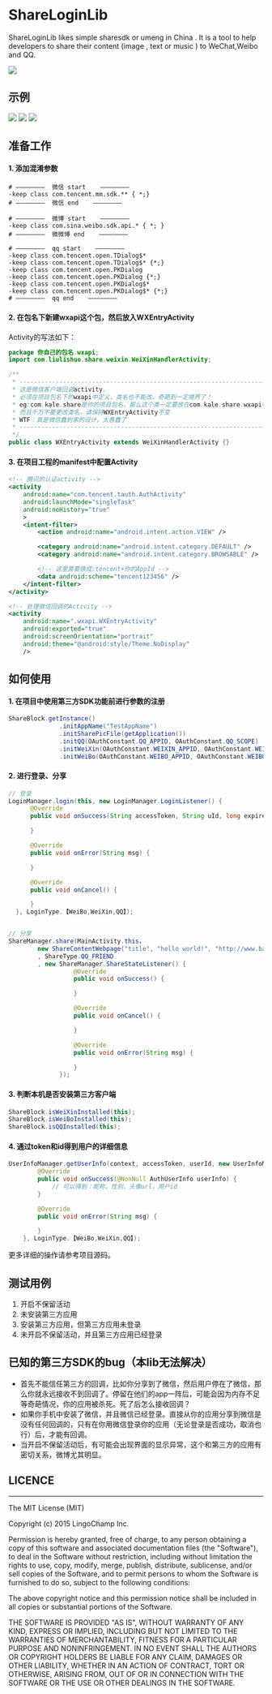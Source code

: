 # ShareLoginLib
ShareLoginLib likes simple sharesdk or umeng in China . It is a tool to help developers to share their content (image , text or music ) to WeChat,Weibo and QQ.  

![](./screenshot/logo.png)

## 示例
![](./screenshot/login.png) ![](./screenshot/share.png) ![](./screenshot/wechat.png)
## 准备工作

#### 1. 添加混淆参数
```  
# ————————  微信 start    ————————
-keep class com.tencent.mm.sdk.** { *;}
# ————————  微信 end    ————————

# ————————  微博 start    ————————   
-keep class com.sina.weibo.sdk.api.* { *; }
# ————————  微微博 end    ————————

# ————————  qq start    ————————
-keep class com.tencent.open.TDialog$*
-keep class com.tencent.open.TDialog$* {*;}
-keep class com.tencent.open.PKDialog
-keep class com.tencent.open.PKDialog {*;}
-keep class com.tencent.open.PKDialog$*
-keep class com.tencent.open.PKDialog$* {*;}
# ————————  qq end    ————————
```  

#### 2. 在包名下新建wxapi这个包，然后放入WXEntryActivity  
Activity的写法如下：  

```JAVA   
package 你自己的包名.wxapi;
import com.liulishuo.share.weixin.WeiXinHandlerActivity;

/**
 * -----------------------------------------------------------------------
 * 这是微信客户端回调activity.
 * 必须在项目包名下的wxapi中定义，类名也不能改。奇葩到一定境界了！
 * eg:com.kale.share是你的项目包名，那么这个类一定要放在com.kale.share.wxapi中才行。
 * 而且千万不要更改类名，请保持WXEntryActivity不变
 * WTF：真是微信蠢到家的设计，太愚蠢了
 * -----------------------------------------------------------------------
 */
public class WXEntryActivity extends WeiXinHandlerActivity {}
```

#### 3. 在项目工程的manifest中配置Activity  
```XML  
<!-- 腾讯的认证activity -->
<activity
    android:name="com.tencent.tauth.AuthActivity"
    android:launchMode="singleTask"
    android:noHistory="true"
    >
    <intent-filter>
        <action android:name="android.intent.action.VIEW" />

        <category android:name="android.intent.category.DEFAULT" />
        <category android:name="android.intent.category.BROWSABLE" />

        <!-- 这里需要换成:tencent+你的AppId -->
        <data android:scheme="tencent123456" />
    </intent-filter>
</activity>

<!-- 处理微信回调的Activity -->
<activity
    android:name=".wxapi.WXEntryActivity"
    android:exported="true"
    android:screenOrientation="portrait"
    android:theme="@android:style/Theme.NoDisplay"
    />  
```

## 如何使用
#### 1. 在项目中使用第三方SDK功能前进行参数的注册  
```java  
ShareBlock.getInstance()
              .initAppName("TestAppName")
              .initSharePicFile(getApplication())
              .initQQ(OAuthConstant.QQ_APPID, OAuthConstant.QQ_SCOPE)
              .initWeiXin(OAuthConstant.WEIXIN_APPID, OAuthConstant.WEIXIN_SECRET)
              .initWeiBo(OAuthConstant.WEIBO_APPID, OAuthConstant.WEIBO_REDIRECT_URL, OAuthConstant.WEIBO_SCOPE);
```  

#### 2. 进行登录、分享  
```JAVA  
// 登录
LoginManager.login(this, new LoginManager.LoginListener() {
      @Override
      public void onSuccess(String accessToken, String uId, long expiresIn, @Nullable String wholeData) {

      }

      @Override
      public void onError(String msg) {

      }

      @Override
      public void onCancel() {

      }
  }, LoginType.【WeiBo,WeiXin,QQ】);


// 分享
ShareManager.share(MainActivity.this，
        new ShareContentWebpage("title", "hello world!", "http://www.baidu.com", mBitmap)
        , ShareType.QQ_FRIEND
        , new ShareManager.ShareStateListener() {
                  @Override
                  public void onSuccess() {

                  }

                  @Override
                  public void onCancel() {

                  }

                  @Override
                  public void onError(String msg) {

                  }
              });

```   

#### 3. 判断本机是否安装第三方客户端  
```JAVA
ShareBlock.isWeiXinInstalled(this);
ShareBlock.isWeiBoInstalled(this);
ShareBlock.isQQInstalled(this);
```

#### 4. 通过token和id得到用户的详细信息
```JAVA
UserInfoManager.getUserInfo(context, accessToken, userId, new UserInfoManager.UserInfoListener() {
        @Override
        public void onSuccess(@NonNull AuthUserInfo userInfo) {
            // 可以得到：昵称，性别，头像url，用户id
        }

        @Override
        public void onError(String msg) {

        }
    }, LoginType.【WeiBo,WeiXin,QQ】);
```  

更多详细的操作请参考项目源码。

## 测试用例  
1. 开启不保留活动
2. 未安装第三方应用  
3. 安装第三方应用，但第三方应用未登录  
4. 未开启不保留活动，并且第三方应用已经登录

## 已知的第三方SDK的bug（本lib无法解决）
- 首先不能信任第三方的回调，比如你分享到了微信，然后用户停在了微信，那么你就永远接收不到回调了。停留在他们的app一阵后，可能会因为内存不足等奇葩情况，你的应用被杀死。死了后怎么接收回调？  
- 如果你手机中安装了微信，并且微信已经登录。直接从你的应用分享到微信是没有任何回调的，只有在你用微信登录你的应用（无论登录是否成功，取消也行）后，才能有回调。   
- 当开启不保留活动后，有可能会出现界面的显示异常，这个和第三方的应用有密切关系，微博尤其明显。  

## LICENCE
-------------------------
  The MIT License (MIT)

  Copyright (c) 2015 LingoChamp Inc.

  Permission is hereby granted, free of charge, to any person obtaining a copy
  of this software and associated documentation files (the "Software"), to deal
  in the Software without restriction, including without limitation the rights
  to use, copy, modify, merge, publish, distribute, sublicense, and/or sell
  copies of the Software, and to permit persons to whom the Software is
  furnished to do so, subject to the following conditions:

  The above copyright notice and this permission notice shall be included in
  all copies or substantial portions of the Software.

  THE SOFTWARE IS PROVIDED "AS IS", WITHOUT WARRANTY OF ANY KIND, EXPRESS OR
  IMPLIED, INCLUDING BUT NOT LIMITED TO THE WARRANTIES OF MERCHANTABILITY,
  FITNESS FOR A PARTICULAR PURPOSE AND NONINFRINGEMENT. IN NO EVENT SHALL THE
  AUTHORS OR COPYRIGHT HOLDERS BE LIABLE FOR ANY CLAIM, DAMAGES OR OTHER
  LIABILITY, WHETHER IN AN ACTION OF CONTRACT, TORT OR OTHERWISE, ARISING FROM,
  OUT OF OR IN CONNECTION WITH THE SOFTWARE OR THE USE OR OTHER DEALINGS IN
  THE SOFTWARE.
